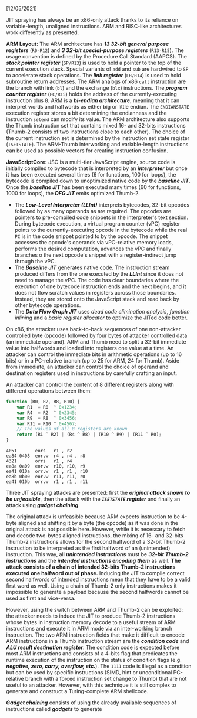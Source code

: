 <!-- Please prefix the notes with the date as in [22/12/2020] -->

[12/05/2021]

JIT spraying has always be an x86-only attack thanks to its reliance on variable-length, unaligned instructions. ARM and RISC-like architectures work differently as presented.

**ARM Layout:** The ARM architecture has ***13 32-bit general purpose registers*** (`R0-R12`) and ***3 32-bit special-purpose registers*** (`R13-R15`). The usage convention is defined by the Procedure Call Standard (AAPCS). The ***stack pointer register*** (`SP/R13`) is used to hold a pointer to the top of the current execution stack. Special variants of `add` and `sub` are hardwired to `SP` to accelerate stack operations. The ***link register*** (`LR/R14`) is used to hold subroutine return addresses. The ARM analogs of x86 `call` instruction are the branch with link (`bl`) and the exchange (`blx`) instructions. The ***program counter register*** (`PC/R15`) holds the address of the currently-executing instruction plus 8. ARM is a ***bi-endian architecture***, meaning that it can interpret words and halfwords as either big or little endian. The `ENDIANSTATE` execution register stores a bit determining the endianness and the instruction `setend` can modify its value. The ARM architecture also supports the Thumb instruction set that contains mixed 16- and 32-bits instructions (Thumb-2 consists of two instructions close to each other). The choice of the current instruction set is determined by the instruction set state register (`ISETSTATE`). The ARM-Thumb interworking and variable-length instructions can be used as possible vectors for creating instruction confusion.

**JavaScriptCore:** JSC is a multi-tier JavaScript engine, source code is initially compiled to bytecode that is interpreted by an ***interpreter*** but once it has been executed several times (6 for functions, 100 for loops), the bytecode is compiled down to unoptimized native code by the ***baseline JIT***. Once the ***baseline JIT*** has been executed many times (60 for functions, 1000 for loops), the ***DFG JIT*** emits optimized Thumb-2. 

- The ***Low-Level Interpreter (LLInt)*** interprets bytecodes, 32-bit opcodes followed by as many operands as are required. The opcodes are pointers to pre-compiled code snippets in the interpreter's text section. During bytecode execution, a virtual program counter (vPC) register points to the currently-executing opcode in the bytecode while the real `PC` is in the code snippet pointed to by the opcode. The snippet accesses the opcode's operands via vPC-relative memory loads, performs the desired computation, advances the vPC and finally branches o the next opcode's snippet with a register-indirect jump through the vPC.
- The ***Baseline JIT*** generates native code. The instruction stream produced differs from the one executed by the ***LLInt*** since it does not need to manage the vPC. The code has clear boundaries where the execution of one bytecode instruction ends and the next begins, and it does not flow scratch values in registers across those boundaries. Instead, they are stored onto the JavaScript stack and read back by other bytecode operations.
- The ***Data Flow Graph JIT*** uses *dead code elimination analysis*, *function inlining* and a *basic register allocator* to optimize the JITed code better.

On x86, the attacker uses back-to-back sequences of one non-attacker controlled byte (opcode) followed by four bytes of attacker controlled data (an immediate operand). ARM and Thumb need to split a 32-bit immediate value into halfwords and loaded into registers one value at a time. An attacker can control the immediate bits in arithmetic operations (up to 16 bits) or in a PC-relative branch (up to 25 for ARM, 24 for Thumb). Aside from immediate, an attacker can control the choice of operand and destination registers used in instructions by carefully crafting an input.

An attacker can control the content of 8 different registers along with different operations between them:

```javascript
function (R0, R2, R8, R10) {
	var R1  = R0  ^ 0x1234;
	var R4  = R2  ^ 0x2345;
	var R9  = R8  ^ 0x3456;
	var R11 = R10 ^ 0x4567;
    // The values of all 8 registers are known 
	return (R1 ^ R2) | (R4 ^ R8) | (R10 ^ R9) | (R11 ^ R0);
}
```

```assembly
4051       eors   r1 , r2
ea84 0408  eor.w  r4 , r4 , r8
4321       orrs   r1 , r4
ea8a 0a09  eor.w  r10, r10, r9
ea41 010a  orr.w  r1 , r1 , r10
ea8b 0b00  eor.w  r11, r11, r0
ea41 010b  orr.w  r1 , r1 , r11
```



Three JIT spraying attacks are presented: first the ***original attack shown to be unfeasible***, then the attack with the ***`ISETSTATE` register*** and finally an attack using ***gadget chaining***. 

The original attack is unfeasible because ARM expects instruction to be 4-byte aligned and shifting it by a byte (the opcode) as it was done in the original attack is not possible here. However, while it is necessary to fetch and decode two-bytes aligned instructions, the mixing of 16- and 32-bits Thumb-2 instructions allows for the second halfword of a 32-bit Thumb-2 instruction to be interpreted as the first halfword of an (unintended) instruction. This way, all ***unintended instructions*** must be ***32-bit Thumb-2 instructions*** and the ***intended instructions encoding them*** as well. **The attack consists of a chain of intended 32-bits Thumb-2 instructions executed one halfword out of phase.** Inducing the JIT to compile correct second halfwords of intended instructions mean that they have to be a valid first word as well. Using a chain of Thumb-2 only instructions makes it impossible to generate a payload because the second halfwords cannot be used as first and vice-versa.

 However, using the switch between ARM and Thumb-2 can be exploited: the attacker needs to induce the JIT to produce Thumb-2 instructions whose bytes in instruction memory decode to a useful stream of ARM instructions and execute it in ARM mode via an inter-working branch instruction. The two ARM instruction fields that make it difficult to encode ARM instructions in a Thumb instruction stream are the ***condition code*** and ***ALU result destination register***. The condition code is expected before most ARM instructions and consists of a 4-bits flag that predicates the runtime execution of the instruction on the status of condition flags (e.g. ***negative, zero, carry, overflow, etc.***). The `1111` code is illegal as a condition but can be used by specific instructions (SIMD, hint or unconditional PC-relative branch with a forced instruction set change to Thumb) that are not useful to an attacker. However, with this technique it is still complex to generate and construct a Turing-complete ARM shellcode.

***Gadget chaining*** consists of using the already available sequences of instructions called ***gadgets*** to generate 

